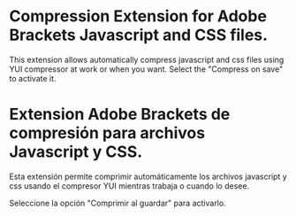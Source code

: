 # Compression Extension for Adobe Brackets Javascript and CSS files. #

This extension allows automatically compress javascript and css files using YUI compressor at work or when you want. Select the "Compress on save" to activate it.


# Extension Adobe Brackets de compresión para archivos Javascript y CSS. #

Esta extensión permite comprimir automáticamente los archivos javascript y css usando el compresor YUI mientras trabaja o cuando lo desee. 

Seleccione la opción "Comprimir al guardar" para activarlo.